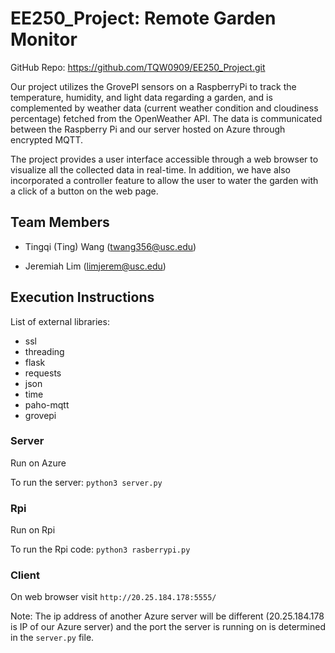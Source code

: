 # EE250_Project: Remote Garden Monitor

GitHub Repo: https://github.com/TQW0909/EE250_Project.git

Our project utilizes the GrovePI sensors on a RaspberryPi to track the temperature, humidity, and light data regarding a garden, and is complemented by weather data (current weather condition and cloudiness percentage) fetched from the OpenWeather API. The data is communicated between the Raspberry Pi and our server hosted on Azure through encrypted MQTT.

The project provides a user interface accessible through a web browser to visualize all the collected data in real-time. In addition, we have also incorporated a controller feature to allow the user to water the garden with a click of a button on the web page.


## Team Members

- Tingqi (Ting) Wang (twang356@usc.edu)

- Jeremiah Lim (limjerem@usc.edu)

## Execution Instructions

List of external libraries:

- ssl
- threading
- flask
- requests
- json
- time
- paho-mqtt
- grovepi

### Server

Run on Azure

To run the server: `python3 server.py`

### Rpi

Run on Rpi

To run the Rpi code: `python3 rasberrypi.py`

### Client

On web browser visit `http://20.25.184.178:5555/`

Note: The ip address of another Azure server will be different (20.25.184.178 is IP of our Azure server) and the port the server is running on is determined in the `server.py` file.

